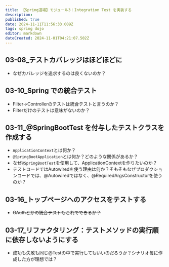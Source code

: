 ```yaml
---
title: 【Spring道場】モジュール3：Integration Test を実装する
description: 
published: true
date: 2024-11-11T11:56:33.009Z
tags: spring dojo
editor: markdown
dateCreated: 2024-11-01T04:21:07.502Z
---
```


## 03-08_テストカバレッジはほどほどに
- なぜカバレッジを追求するのは良くないのか？

## 03-10_Spring での統合テスト
- Filter→Controllerのテストは統合テストと言うのか？
- Filterだけのテストは意味がないのか？

## 03-11_@SpringBootTest を付与したテストクラスを作成する
- `ApplicationContext`とは何か？
- `@SpringBootApplication`とは何か？どのような関係があるか？
- なぜ`@SpringBootTest`を使用して、ApplicationContextを作りたいのか？
- テストコードではAutowiredを使う理由は何か？そもそもなぜプロダクションコードでは、@Autowiredではなく、@RequiredArgsConstructorを使うのか？

## 03-16_トップページへのアクセスをテストする
- ~~OAuthとかの統合テストもこれでできるか？~~

## 03-17_リファクタリング：テストメソッドの実行順に依存しないようにする
- 成功も失敗も同じ@Testの中で実行してもいいのだろうか？シナリオ毎に作成した方が理想では？